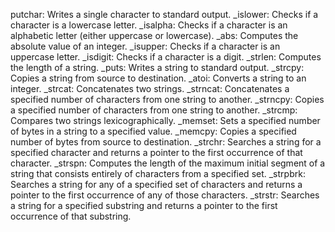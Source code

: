 putchar: Writes a single character to standard output.
_islower: Checks if a character is a lowercase letter.
_isalpha: Checks if a character is an alphabetic letter (either uppercase or lowercase).
_abs: Computes the absolute value of an integer.
_isupper: Checks if a character is an uppercase letter.
_isdigit: Checks if a character is a digit.
_strlen: Computes the length of a string.
_puts: Writes a string to standard output.
_strcpy: Copies a string from source to destination.
_atoi: Converts a string to an integer.
_strcat: Concatenates two strings.
_strncat: Concatenates a specified number of characters from one string to another.
_strncpy: Copies a specified number of characters from one string to another.
_strcmp: Compares two strings lexicographically.
_memset: Sets a specified number of bytes in a string to a specified value.
_memcpy: Copies a specified number of bytes from source to destination.
_strchr: Searches a string for a specified character and returns a pointer to the first occurrence of that character.
_strspn: Computes the length of the maximum initial segment of a string that consists entirely of characters from a specified set.
_strpbrk: Searches a string for any of a specified set of characters and returns a pointer to the first occurrence of any of those characters.
_strstr: Searches a string for a specified substring and returns a pointer to the first occurrence of that substring.
